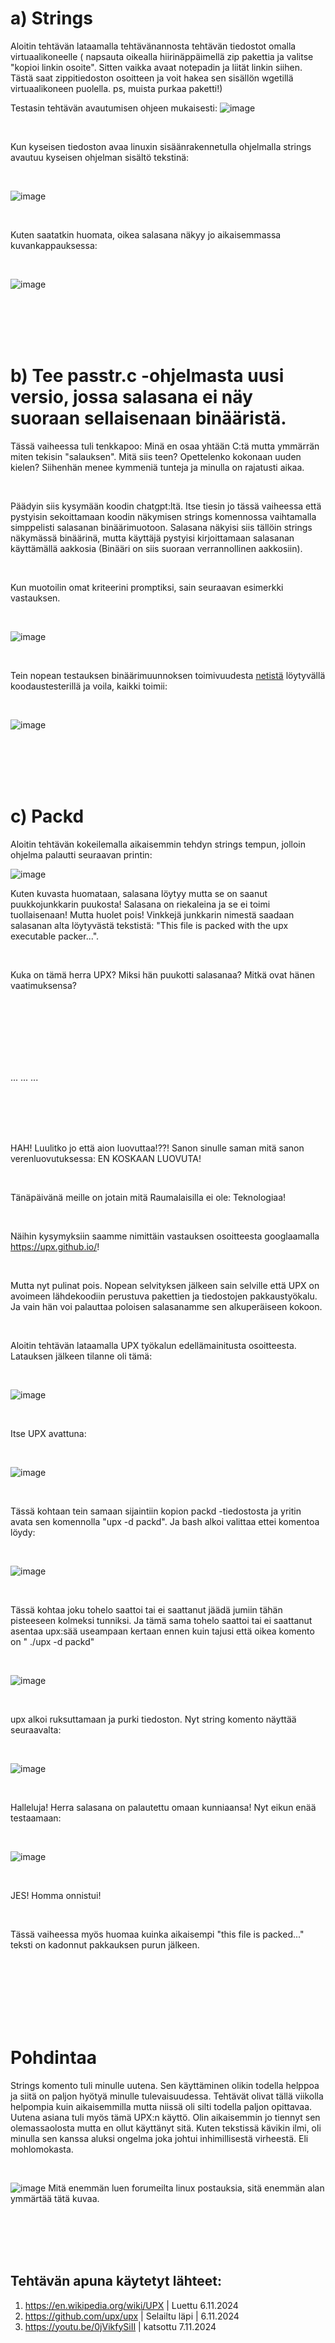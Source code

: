 










# a) Strings

Aloitin tehtävän lataamalla tehtävänannosta tehtävän tiedostot omalla virtuaalikoneelle ( napsauta oikealla hiirinäppäimellä zip pakettia ja valitse "kopioi linkin osoite". Sitten vaikka avaat notepadin ja liität linkin siihen. Tästä saat zippitiedoston osoitteen ja voit hakea sen sisällön wgetillä virtuaalikoneen puolella. ps, muista purkaa paketti!)

Testasin tehtävän avautumisen ohjeen mukaisesti:
![image](https://github.com/user-attachments/assets/a4c1dfcd-9497-48b1-b0b8-e1fb6fff8ecf)

<br/>

Kun kyseisen tiedoston avaa linuxin sisäänrakennetulla ohjelmalla strings avautuu kyseisen ohjelman sisältö tekstinä:

<br/>

![image](https://github.com/user-attachments/assets/5048dcc4-15eb-49e1-a10d-edc8159ae986)

<br/>

Kuten saatatkin huomata, oikea salasana näkyy jo aikaisemmassa kuvankappauksessa:

<br/>

![image](https://github.com/user-attachments/assets/075d9cd3-0254-4bbe-a6cb-98d4b11fed25)

<br/>
<br/>
<br/>
<br/>

# b) Tee passtr.c -ohjelmasta uusi versio, jossa salasana ei näy suoraan sellaisenaan binääristä.

Tässä vaiheessa tuli tenkkapoo: Minä en osaa yhtään C:tä mutta ymmärrän miten tekisin "salauksen". Mitä siis teen? Opettelenko kokonaan uuden kielen? Siihenhän menee kymmeniä tunteja ja minulla on rajatusti aikaa.

<br/>

Päädyin siis kysymään koodin chatgpt:ltä. Itse tiesin jo tässä vaiheessa että pystyisin sekoittamaan koodin näkymisen strings komennossa vaihtamalla simppelisti salasanan binäärimuotoon. Salasana näkyisi siis tällöin strings näkymässä binäärinä, mutta käyttäjä pystyisi kirjoittamaan salasanan käyttämällä aakkosia (Binääri on siis suoraan verrannollinen aakkosiin). 

<br/>

Kun muotoilin omat kriteerini promptiksi, sain seuraavan esimerkki vastauksen.

<br/>

![image](https://github.com/user-attachments/assets/6e579b81-ddc1-419d-8995-fe7edd08d585)

<br/>

Tein nopean testauksen binäärimuunnoksen toimivuudesta [netistä](https://www.onlinegdb.com/online_c_compiler) löytyvällä koodaustesterillä ja voila, kaikki toimii:

<br/>

![image](https://github.com/user-attachments/assets/267e9cb8-cbf6-49f2-933d-56c7391589c7)

<br/>
<br/>
<br/>
<br/>

# c) Packd

Aloitin tehtävän kokeilemalla aikaisemmin tehdyn strings tempun, jolloin ohjelma palautti seuraavan printin:

![image](https://github.com/user-attachments/assets/c06783b1-bee4-4b2f-b9dd-056fb677db9f)

Kuten kuvasta huomataan, salasana löytyy mutta se on saanut puukkojunkkarin puukosta! Salasana on riekaleina ja se ei toimi tuollaisenaan! Mutta huolet pois! Vinkkejä junkkarin nimestä saadaan salasanan alta löytyvästä tekstistä: "This file is packed with the upx executable packer...".

<br/> 

Kuka on tämä herra UPX? Miksi hän puukotti salasanaa? Mitkä ovat hänen vaatimuksensa?

<br/>
<br/>
<br/>
<br/>
<br/>
<br/>

... ... ...

<br/>
<br/>
<br/>
<br/> 

HAH! Luulitko jo että aion luovuttaa!??! Sanon sinulle saman mitä sanon verenluovutuksessa: EN KOSKAAN LUOVUTA! 

<br/>

Tänäpäivänä meille on jotain mitä Raumalaisilla ei ole: Teknologiaa!

<br/>

Näihin kysymyksiin saamme nimittäin vastauksen osoitteesta googlaamalla https://upx.github.io/!

<br/> 

Mutta nyt pulinat pois. Nopean selvityksen jälkeen sain selville että UPX on avoimeen lähdekoodiin perustuva pakettien ja tiedostojen pakkaustyökalu. Ja vain hän voi palauttaa poloisen salasanamme sen alkuperäiseen kokoon.

<br/> 

Aloitin tehtävän lataamalla UPX työkalun edellämainitusta osoitteesta. Latauksen jälkeen tilanne oli tämä:

<br/> 

![image](https://github.com/user-attachments/assets/9f2be6cf-802f-47e8-a501-27ed73b810cf)

<br/> 

Itse UPX avattuna:

<br/> 

![image](https://github.com/user-attachments/assets/78fce00d-642a-4ec0-aaad-771ebb071bb4)

<br/> 

Tässä kohtaan tein samaan sijaintiin kopion packd -tiedostosta ja yritin avata sen komennolla "upx -d packd". Ja bash alkoi valittaa ettei komentoa löydy:

<br/> 

![image](https://github.com/user-attachments/assets/5026af5f-0ddd-4447-a69a-af6110e77577)

<br/> 

 Tässä kohtaa joku tohelo saattoi tai ei saattanut jäädä jumiin tähän pisteeseen kolmeksi tunniksi. Ja tämä sama tohelo saattoi tai ei saattanut asentaa upx:sää useampaan kertaan ennen kuin tajusi että oikea komento on " ./upx -d packd"

<br/> 

![image](https://github.com/user-attachments/assets/3d96a4fe-a080-4253-ae58-cb9b8acfbfee)

<br/> 

upx alkoi ruksuttamaan ja purki tiedoston. Nyt string komento näyttää seuraavalta:

<br/> 

![image](https://github.com/user-attachments/assets/7bc1062a-a325-4aab-bd18-225dd42260de)

<br/> 

Halleluja! Herra salasana on palautettu omaan kunniaansa! Nyt eikun enää testaamaan:

<br/> 

![image](https://github.com/user-attachments/assets/9e0464a3-18e6-4762-9836-e042b350415a)

<br/> 

JES! Homma onnistui!

<br/> 

Tässä vaiheessa myös huomaa kuinka aikaisempi "this file is packed..." teksti on kadonnut pakkauksen purun jälkeen.

<br/> 
<br/> 
<br/> 
<br/> 
<br/> 
<br/> 

# Pohdintaa

Strings komento tuli minulle uutena. Sen käyttäminen olikin todella helppoa ja siitä on paljon hyötyä minulle tulevaisuudessa. Tehtävät olivat tällä viikolla helpompia kuin aikaisemmilla mutta niissä oli silti todella paljon opittavaa. Uutena asiana tuli myös tämä UPX:n käyttö. Olin aikaisemmin jo tiennyt sen olemassaolosta mutta en ollut käyttänyt sitä. Kuten tekstissä kävikin ilmi, oli minulla sen kanssa aluksi ongelma joka johtui inhimillisestä virheestä. Eli mohlomokasta.

<br/> 

![image](https://github.com/user-attachments/assets/d310df74-9370-43c5-ab37-f59413633638)
Mitä enemmän luen forumeilta linux postauksia, sitä enemmän alan ymmärtää tätä kuvaa.

<br/> 
<br/> 
<br/> 
<br/> 

## Tehtävän apuna käytetyt lähteet:

1. https://en.wikipedia.org/wiki/UPX | Luettu 6.11.2024
2. https://github.com/upx/upx | Selailtu läpi | 6.11.2024
3. https://youtu.be/0jVikfySiII | katsottu 7.11.2024





